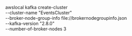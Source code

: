 awslocal kafka create-cluster \
--cluster-name "EventsCluster" \
--broker-node-group-info file://brokernodegroupinfo.json \
--kafka-version "2.8.0" \
--number-of-broker-nodes 3